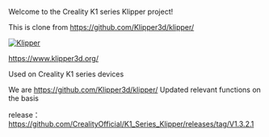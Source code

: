 Welcome to the Creality K1 series Klipper project!

This is clone from https://github.com/Klipper3d/klipper/

[![Klipper](docs/img/klipper-logo-small.png)](https://www.klipper3d.org/)

https://www.klipper3d.org/

Used on Creality K1 series devices

We are https://github.com/Klipper3d/klipper/ Updated relevant functions on the basis

release： https://github.com/CrealityOfficial/K1_Series_Klipper/releases/tag/V1.3.2.1

